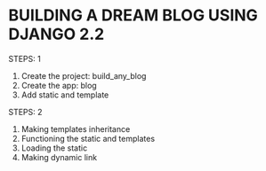 BUILDING A DREAM BLOG USING DJANGO 2.2
======================================

STEPS: 1

1. Create the project: build_any_blog
2. Create the app: blog
3. Add static and template

STEPS: 2

1. Making templates inheritance
2. Functioning the static and templates
3. Loading the static
4. Making dynamic link


